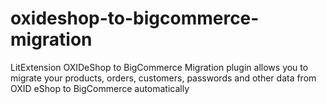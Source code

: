 # oxideshop-to-bigcommerce-migration
 LitExtension OXIDeShop to BigCommerce Migration plugin allows you to migrate your products, orders, customers, passwords and other data from OXID eShop to BigCommerce automatically
